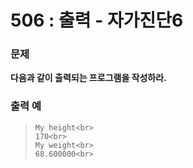 # 506 : 출력 - 자가진단6

### 문제
**다음과 같이 출력되는 프로그램을 작성하라.**

### 출력 예
>     My height<br>
>     170<br>
>     My weight<br>
>     68.600000<br>
